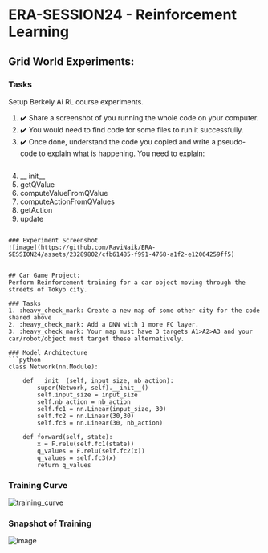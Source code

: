 # ERA-SESSION24 - Reinforcement Learning

## Grid World Experiments:

### Tasks
Setup Berkely Ai RL course experiments. 
1. :heavy_check_mark: Share a screenshot of you running the whole code on your computer. 
2. :heavy_check_mark: You would need to find code for some files to run it successfully.
3. :heavy_check_mark: Once done, understand the code you copied and write a pseudo-code to explain what is happening. You need to explain:
   ```python
 1. __ init__
 2. getQValue
 3. computeValueFromQValue
 4. computeActionFromQValues
 5. getAction
 6. update
```

### Experiment Screenshot
![image](https://github.com/RaviNaik/ERA-SESSION24/assets/23289802/cfb61485-f991-4768-a1f2-e12064259ff5)


## Car Game Project: 
Perform Reinforcement training for a car object moving through the streets of Tokyo city. 

### Tasks
1. :heavy_check_mark: Create a new map of some other city for the code shared above
2. :heavy_check_mark: Add a DNN with 1 more FC layer. 
3. :heavy_check_mark: Your map must have 3 targets A1>A2>A3 and your car/robot/object must target these alternatively.
   
### Model Architecture
```python
class Network(nn.Module):
   
    def __init__(self, input_size, nb_action):
        super(Network, self).__init__()
        self.input_size = input_size
        self.nb_action = nb_action
        self.fc1 = nn.Linear(input_size, 30)
        self.fc2 = nn.Linear(30,30)
        self.fc3 = nn.Linear(30, nb_action)
   
    def forward(self, state):
        x = F.relu(self.fc1(state))
        q_values = F.relu(self.fc2(x))
        q_values = self.fc3(x)
        return q_values
```

### Training Curve
![training_curve](https://github.com/RaviNaik/ERA-SESSION24/assets/23289802/b6a3d7b1-a754-4ea9-9afd-481565277e3f)

### Snapshot of Training
![image](https://github.com/RaviNaik/ERA-SESSION24/assets/23289802/79ec18b7-3cbd-4eaa-866b-41d744a69d5f)
